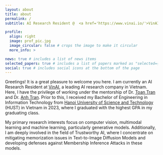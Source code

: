 ```yaml
---
layout: about
title: about
permalink: /
subtitle: AI Research Resident @  <a href='https://www.vinai.io/'>VinAI</a>, Vietnam

profile:
  align: right
  image: prof_pic.jpg
  image_circular: false # crops the image to make it circular
  more_info: >

news: true # includes a list of news items
selected_papers: true # includes a list of papers marked as "selected={true}"
social: true # includes social icons at the bottom of the page
---
```


Greetings! It is a great pleasure to welcome you here. I am currently an AI Research Resident at <a href="https://www.vinai.io/">VinAI</a>, a leading AI research company in Vietnam. Here, I have the privilege of working under the mentorship of Dr. <a href="https://scholar.google.com.vn/citations?user=PnwSuNMAAAAJ">Toan Tran</a> and Dr. <a href="https://scholar.google.com/citations?user=FYZ5ODQAAAAJ&hl/">Anh Tran</a>. Prior to this, I received my Bachelor of Engineering in Information Technology from <a href="https://hust.edu.vn/">Hanoi University of Science and Technology</a> (HUST) in Vietnam in 2023, where I graduated with the highest GPA in my graduating class.

My primary research interests focus on computer vision, multimodal learning and machine learning, particularly generative models. Additionally, I am deeply involved in the field of Trustworthy AI, where I concentrate on mitigating memorization issues in Text-to-Image Diffusion Models and developing defenses against Membership Inference Attacks in these models.
